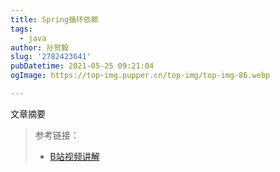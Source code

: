```yaml
---
title: Spring循环依赖
tags:
  - java
author: 孙贺毅
slug: '2782423641'
pubDatetime: 2021-05-25 09:21:04
ogImage: https://top-img.pupper.cn/top-img/top-img-86.webp

---
```


文章摘要



<!-- more -->

> 参考链接：
>
> - [B站视频讲解](https://www.bilibili.com/video/BV155411c7gg)